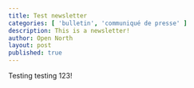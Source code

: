 ```yaml
---
title: Test newsletter
categories: [ 'bulletin', 'communiqué de presse' ]
description: This is a newsletter!
author: Open North
layout: post
published: true
---
```


Testing testing 123!
